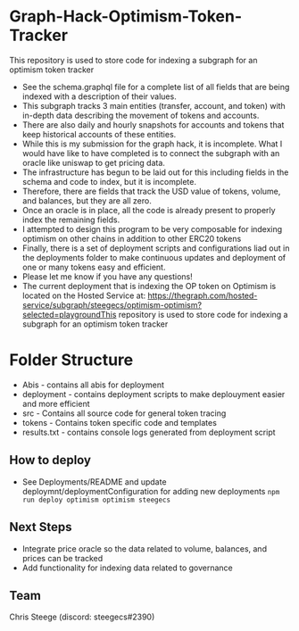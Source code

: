 # Graph-Hack-Optimism-Token-Tracker
This repository is used to store code for indexing a subgraph for an optimism token tracker

- See the schema.graphql file for a complete list of all fields that are being indexed with a description of their values.
- This subgraph tracks 3 main entities (transfer, account, and token) with in-depth data describing the movement of tokens and accounts.
- There are also daily and hourly snapshots for accounts and tokens that keep historical accounts of these entities.
- While this is my submission for the graph hack, it is incomplete. What I would have like to have completed is to connect the subgraph with an oracle like uniswap to get pricing data.
- The infrastructure has begun to be laid out for this including fields in the schema and code to index, but it is incomplete.
- Therefore, there are fields that track the USD value of tokens, volume, and balances, but they are all zero.
- Once an oracle is in place, all the code is already present to properly index the remaining fields.
- I attempted to design this program to be very composable for indexing optimism on other chains in addition to other ERC20 tokens
- Finally, there is a set of deployment scripts and configurations liad out in the deployments folder to make continuous updates and deployment of one or many tokens easy and efficient.
- Please let me know if you have any questions!
- The current deployment that is indexing the OP token on Optimism is located on the Hosted Service at: https://thegraph.com/hosted-service/subgraph/steegecs/optimism-optimism?selected=playgroundThis repository is used to store code for indexing a subgraph for an optimism token tracker

# Folder Structure
- Abis - contains all abis for deployment
- deployment - contains deployment scripts to make deplouyment easier and more efficient
- src - Contains all source code for general token tracing
- tokens - Contains token specific code and templates
- results.txt - contains console logs generated from deployment script

## How to deploy 
- See Deployments/README and update deploymnt/deploymentConfiguration for adding new deployments
`npm run deploy optimism optimism steegecs`

## Next Steps
- Integrate price oracle so the data related to volume, balances, and prices can be tracked
- Add functionality for indexing data related to governance

## Team
Chris Steege (discord: steegecs#2390)
